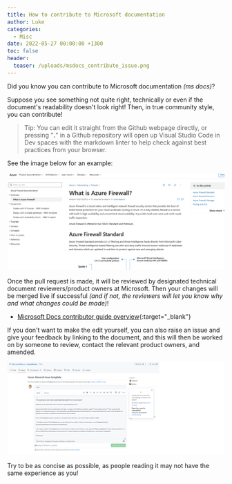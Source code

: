 ```yaml
---
title: How to contribute to Microsoft documentation
author: Luke
categories:
  - Misc
date: 2022-05-27 00:00:00 +1300
toc: false
header:
  teaser: /uploads/msdocs_contribute_issue.png
---
```


Did you know you can contribute to Microsoft documentation _(ms docs)_?

Suppose you see something not quite right, technically or even if the document's readability doesn't look right! Then, in true community style, you can contribute!

> Tip: You can edit it straight from the Github webpage directly, or pressing "**.**" in a Github repository will open up Visual Studio Code in Dev spaces with the markdown linter to help check against best practices from your browser.

See the image below for an example:

![Update Microsoft documentation](/uploads/updatemsdocs.gif)

Once the pull request is made, it will be reviewed by designated technical document reviewers/product owners at Microsoft. Then your changes will be merged live if successful _(and if not, the reviewers will let you know why and what changes could be made)_!

* [Microsoft Docs contributor guide overview](https://learn.microsoft.com/en-us/contribute/?WT.mc_id=AZ-MVP-5004796 "Microsoft Docs contributor guide overview"){:target="_blank"}

If you don't want to make the edit yourself, you can also raise an issue and give your feedback by linking to the document, and this will then be worked on by someone to review, contact the relevant product owners, and amended.

![MS Docs  - GitHub Raise an Issue](/uploads/msdocs_contribute_issue.png "MS Docs  - GitHub Raise an Issue")

Try to be as concise as possible, as people reading it may not have the same experience as you!
